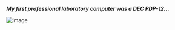 **_My first professional laboratory computer was a DEC PDP-12..._**

![image](https://user-images.githubusercontent.com/71346897/177028673-7faf1475-050a-47d6-8652-97a18fe342ff.jpeg)
